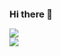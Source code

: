 ### Hi there 👋

<a href="https://github.com/ghost1372">
<img align="center" src="https://github-readme-stats.vercel.app/api?username=MetiKh2&show_icons=true&count_private=true&include_all_commits=true&theme=radical" /></a>
<br style='matgin-top=10px'>
<a href="https://github.com/MetiKh2">
<img align="center" src="https://github-readme-stats.vercel.app/api/top-langs/?username=MetiKh2&theme=dracula" />
</a>
<!--
**MetiKh2/MetiKh2** is a ✨ _special_ ✨ repository because its `README.md` (this file) appears on your GitHub profile.

Here are some ideas to get you started:

- 🔭 I’m currently working on ...
- 🌱 I’m currently learning ...
- 👯 I’m looking to collaborate on ...
- 🤔 I’m looking for help with ...
- 💬 Ask me about ...
- 📫 How to reach me: ...
- 😄 Pronouns: ...
- ⚡ Fun fact: ...
-->
